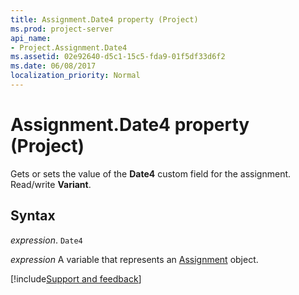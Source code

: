 ```yaml
---
title: Assignment.Date4 property (Project)
ms.prod: project-server
api_name:
- Project.Assignment.Date4
ms.assetid: 02e92640-d5c1-15c5-fda9-01f5df33d6f2
ms.date: 06/08/2017
localization_priority: Normal
---
```



# Assignment.Date4 property (Project)

Gets or sets the value of the  **Date4** custom field for the assignment. Read/write **Variant**.


## Syntax

_expression_. `Date4`

_expression_ A variable that represents an [Assignment](./Project.Assignment.md) object.

[!include[Support and feedback](~/includes/feedback-boilerplate.md)]